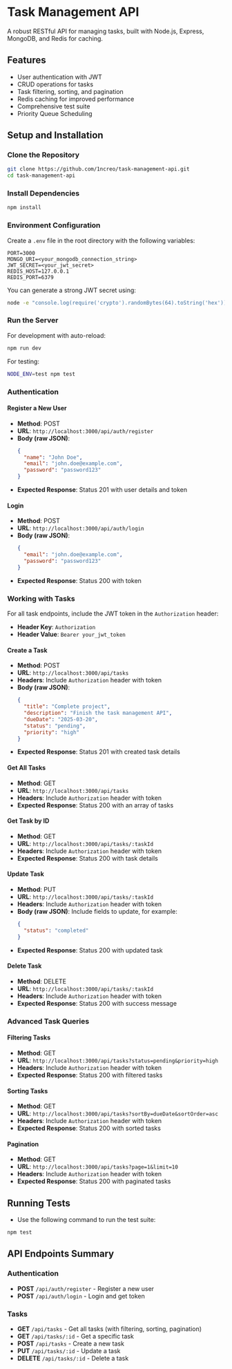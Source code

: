 # Task Management API

A robust RESTful API for managing tasks, built with Node.js, Express, MongoDB, and Redis for caching.

## Features
- User authentication with JWT
- CRUD operations for tasks
- Task filtering, sorting, and pagination
- Redis caching for improved performance
- Comprehensive test suite
- Priority Queue Scheduling


## Setup and Installation

### Clone the Repository
```bash
git clone https://github.com/1ncreo/task-management-api.git
cd task-management-api
```

### Install Dependencies
```bash
npm install
```

### Environment Configuration
Create a `.env` file in the root directory with the following variables:
```env
PORT=3000
MONGO_URI=<your_mongodb_connection_string>
JWT_SECRET=<your_jwt_secret>
REDIS_HOST=127.0.0.1
REDIS_PORT=6379
```
You can generate a strong JWT secret using:
```bash
node -e "console.log(require('crypto').randomBytes(64).toString('hex'))"
```

### Run the Server
For development with auto-reload:
```bash
npm run dev
```

For testing:
```bash
NODE_ENV=test npm test
```


### Authentication

#### Register a New User
- **Method**: POST
- **URL**: `http://localhost:3000/api/auth/register`
- **Body (raw JSON)**:
  ```json
  {
    "name": "John Doe",
    "email": "john.doe@example.com",
    "password": "password123"
  }
  ```
- **Expected Response**: Status 201 with user details and token

#### Login
- **Method**: POST
- **URL**: `http://localhost:3000/api/auth/login`
- **Body (raw JSON)**:
  ```json
  {
    "email": "john.doe@example.com",
    "password": "password123"
  }
  ```
- **Expected Response**: Status 200 with token

### Working with Tasks

For all task endpoints, include the JWT token in the `Authorization` header:
- **Header Key**: `Authorization`
- **Header Value**: `Bearer your_jwt_token`

#### Create a Task
- **Method**: POST
- **URL**: `http://localhost:3000/api/tasks`
- **Headers**: Include `Authorization` header with token
- **Body (raw JSON)**:
  ```json
  {
    "title": "Complete project",
    "description": "Finish the task management API",
    "dueDate": "2025-03-20",
    "status": "pending",
    "priority": "high"
  }
  ```
- **Expected Response**: Status 201 with created task details

#### Get All Tasks
- **Method**: GET
- **URL**: `http://localhost:3000/api/tasks`
- **Headers**: Include `Authorization` header with token
- **Expected Response**: Status 200 with an array of tasks

#### Get Task by ID
- **Method**: GET
- **URL**: `http://localhost:3000/api/tasks/:taskId`
- **Headers**: Include `Authorization` header with token
- **Expected Response**: Status 200 with task details

#### Update Task
- **Method**: PUT
- **URL**: `http://localhost:3000/api/tasks/:taskId`
- **Headers**: Include `Authorization` header with token
- **Body (raw JSON)**: Include fields to update, for example:
  ```json
  {
    "status": "completed"
  }
  ```
- **Expected Response**: Status 200 with updated task

#### Delete Task
- **Method**: DELETE
- **URL**: `http://localhost:3000/api/tasks/:taskId`
- **Headers**: Include `Authorization` header with token
- **Expected Response**: Status 200 with success message

### Advanced Task Queries

#### Filtering Tasks
- **Method**: GET
- **URL**: `http://localhost:3000/api/tasks?status=pending&priority=high`
- **Headers**: Include `Authorization` header with token
- **Expected Response**: Status 200 with filtered tasks

#### Sorting Tasks
- **Method**: GET
- **URL**: `http://localhost:3000/api/tasks?sortBy=dueDate&sortOrder=asc`
- **Headers**: Include `Authorization` header with token
- **Expected Response**: Status 200 with sorted tasks

#### Pagination
- **Method**: GET
- **URL**: `http://localhost:3000/api/tasks?page=1&limit=10`
- **Headers**: Include `Authorization` header with token
- **Expected Response**: Status 200 with paginated tasks

## Running Tests
- Use the following command to run the test suite:
```bash
npm test
```

## API Endpoints Summary

### Authentication
- **POST** `/api/auth/register` - Register a new user
- **POST** `/api/auth/login` - Login and get token

### Tasks
- **GET** `/api/tasks` - Get all tasks (with filtering, sorting, pagination)
- **GET** `/api/tasks/:id` - Get a specific task
- **POST** `/api/tasks` - Create a new task
- **PUT** `/api/tasks/:id` - Update a task
- **DELETE** `/api/tasks/:id` - Delete a task
